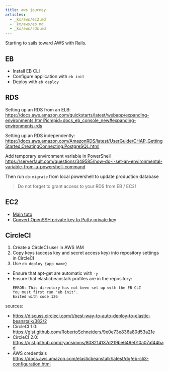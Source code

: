 ```yaml
---
title: aws journey
articles:
  - _kx/aws/ec2.md
  - _kx/aws/eb.md
  - _kx/aws/rds.md
---
```


Starting to sails toward AWS with Rails.

## EB

- Install EB CLI
- Configure application with `eb init`
- Deploy with `eb deploy`

## RDS

Setting up an RDS from an ELB:
https://docs.aws.amazon.com/quickstarts/latest/webapp/expanding-environments.html?icmpid=docs_eb_console_new#expanding-environments-rds

Setting up an RDS independently:
https://docs.aws.amazon.com/AmazonRDS/latest/UserGuide/CHAP_GettingStarted.CreatingConnecting.PostgreSQL.html

Add temporary environment variable in PowerShell
https://serverfault.com/questions/349585/how-do-i-set-an-environmental-variable-from-a-powershell-command

Then run `db:migrate` from local powershell to update production database

> Do not forget to grant access to your RDS from EB / EC2!

## EC2

- [Main tuto](https://www.awsrails.com/rails-ec2/)
- [Convert OpenSSH private key to Putty private key](https://unix.stackexchange.com/questions/116303/convert-amazon-pem-key-to-putty-ppk-key-linux)

## CircleCI

1. Create a CircleCI user in AWS IAM
2. Copy keys (access key and secret access key) into repository settings in CircleCI
3. Use `eb deploy {app name}`

- Ensure that apt-get are automatic with `-y`
- Ensure that elasticbeanstalk profiles are in the repository:
  ```
  ERROR: This directory has not been set up with the EB CLI
  You must first run "eb init".
  Exited with code 126
  ```

sources:

- https://discuss.circleci.com/t/best-way-to-auto-deploy-to-elastic-beanstalk/382/2
- CircleCI 1.0: https://gist.github.com/RobertoSchneiders/9e0e73e836a80d53a21e
- CircleCI 2.0: https://gist.github.com/ryansimms/808214137d219be649e010a07af44bad
- AWS credentials https://docs.aws.amazon.com/elasticbeanstalk/latest/dg/eb-cli3-configuration.html
